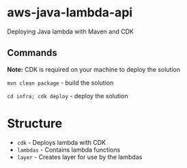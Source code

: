 # aws-java-lambda-api

Deploying Java lambda with Maven and CDK

## Commands

**Note:** CDK is required on your machine to deploy the solution

`mvn clean package` - build the solution

`cd infra; cdk deploy` - deploy the solution

# Structure

* `cdk` - Deploys lambda with CDK
* `lambdas` - Contains lambda functions
* `layer` - Creates layer for use by the lambdas